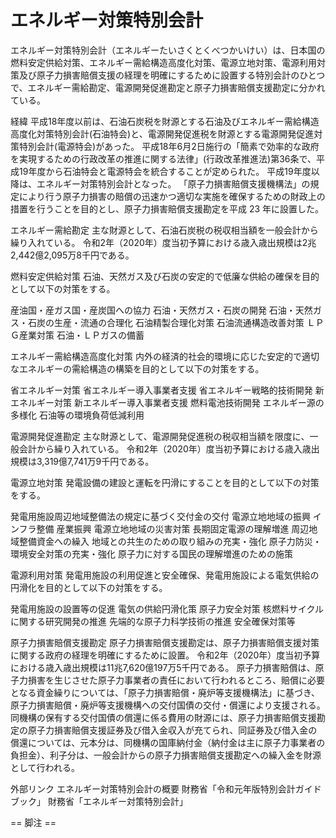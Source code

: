 # エネルギー対策特別会計

エネルギー対策特別会計（エネルギーたいさくとくべつかいけい）は、日本国の燃料安定供給対策、エネルギー需給構造高度化対策、電源立地対策、電源利用対策及び原子力損害賠償支援の経理を明確にするために設置する特別会計のひとつで、エネルギー需給勘定、電源開発促進勘定と原子力損害賠償支援勘定に分かれている。

経緯
平成18年度以前は、石油石炭税を財源とする石油及びエネルギー需給構造高度化対策特別会計(石油特会)と、電源開発促進税を財源とする電源開発促進対策特別会計(電源特会)があった。
平成18年6月2日施行の「簡素で効率的な政府を実現するための行政改革の推進に関する法律」(行政改革推進法)第36条で、平成19年度から石油特会と電源特会を統合することが定められた。
平成19年度以降は、エネルギー対策特別会計となった。
「原子力損害賠償支援機構法」の規定により行う原子力損害の賠償の迅速かつ適切な実施を確保するための財政上の措置を行うことを目的とし、原子力損害賠償支援勘定を平成 23 年に設置した。

エネルギー需給勘定
主な財源として、石油石炭税の税収相当額を一般会計から繰り入れている。
令和2年（2020年）度当初予算における歳入歳出規模は2兆2,442億2,095万8千円である。

燃料安定供給対策
石油、天然ガス及び石炭の安定的で低廉な供給の確保を目的として以下の対策をする。

産油国・産ガス国・産炭国への協力
石油・天然ガス・石炭の開発
石油・天然ガス・石炭の生産・流通の合理化
石油精製合理化対策
石油流通構造改善対策
ＬＰＧ産業対策
石油・ＬＰガスの備蓄

エネルギー需給構造高度化対策
内外の経済的社会的環境に応じた安定的で適切なエネルギーの需給構造の構築を目的として以下の対策をする。

省エネルギー対策
省エネルギー導入事業者支援
省エネルギー戦略的技術開発
新エネルギー対策
新エネルギー導入事業者支援
燃料電池技術開発
エネルギー源の多様化
石油等の環境負荷低減利用

電源開発促進勘定
主な財源として、電源開発促進税の税収相当額を限度に、一般会計から繰り入れている。
令和2年（2020年）度当初予算における歳入歳出規模は3,319億7,741万9千円である。

電源立地対策
発電設備の建設と運転を円滑にすることを目的として以下の対策をする。

発電用施設周辺地域整備法の規定に基づく交付金の交付
電源立地地域の振興
インフラ整備
産業振興
電源立地地域の災害対策
長期固定電源の理解増進
周辺地域整備資金への繰入
地域との共生のための取り組みの充実・強化
原子力防災・環境安全対策の充実・強化
原子力に対する国民の理解増進のための施策

電源利用対策
発電用施設の利用促進と安全確保、発電用施設による電気供給の円滑化を目的として以下の対策をする。

発電用施設の設置等の促進
電気の供給円滑化策
原子力安全対策
核燃料サイクルに関する研究開発の推進
先端的な原子力科学技術の推進
安全確保対策等

原子力損害賠償支援勘定
原子力損害賠償支援勘定は、原子力損害賠償支援対策に関する政府の経理を明確にするために設置。
令和2年（2020年）度当初予算における歳入歳出規模は11兆7,620億197万5千円である。
原子力損害賠償は、原子力損害を生じさせた原子力事業者の責任において行われるところ、賠償に必要となる資金繰りについては、「原子力損害賠償・廃炉等支援機構法」に基づき、
原子力損害賠償・廃炉等支援機構への交付国債の交付・償還により支援される。同機構の保有する交付国債の償還に係る費用の財源には、原子力損害賠償支援勘定の原子力損害賠償支援証券及び借入金収入が充てられ、同証券及び借入金の償還については、元本分は、同機構の国庫納付金（納付金は主に原子力事業者の負担金）、利子分は、一般会計からの原子力損害賠償支援勘定への繰入金を財源として行われる。

外部リンク
エネルギー対策特別会計の概要
財務省「令和元年版特別会計ガイドブック」
財務省「エネルギー対策特別会計」


== 脚注 ==